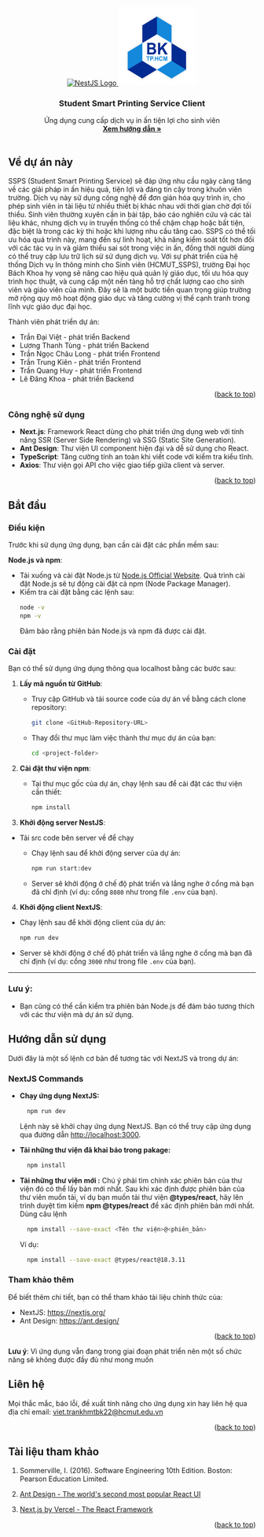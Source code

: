 <a id="readme-top"></a>

<!-- PROJECT LOGO -->
<br />
<div align="center">
  <a href="https://github.com/VietTranDai/HCMUT_SSPS_Client.git">
  <img src="https://assets.vercel.com/image/upload/v1662130559/nextjs/Icon_light_background.png" alt="NestJS Logo" width="140" height="140">
    <img src="hcmut.png" alt="HCMUT Logo" width="160" height="160">
    
  </a>

  <h3 align="center">Student Smart Printing Service Client</h3>

  <p align="center">
    Ứng dụng cung cấp dịch vụ in ấn tiện lợi cho sinh viên
    <br />
    <a href="#getting-started"><strong>Xem hướng dẫn »</strong></a>
    <br />
    <br />
  </p>
</div>

<!-- TABLE OF CONTENTS -->
<!-- <details>
  <summary>Mục lục</summary>
  <ol>
    <li>
      <a href="#about-the-project">Về dự án này</a>
      <ul>
        <li><a href="#built-with">Công nghệ sử dụng</a></li>
      </ul>
    </li>
    <li>
      <a href="#getting-started">Bắt đầu</a>
      <ul>
        <li><a href="#prerequisites">Điều kiện</a></li>
        <li><a href="#installation">Cài đặt</a></li>
      </ul>
    </li>
    <li>
      <a href="#usage">Hướng dẫn sử dụng</a>
      <ul>
        <li><a href="#notes">Một số lưu ý</a></li>
        <li><a href="#functions">Thao tác trong ứng dụng</a></li>
        <li><a href="#errors">Lỗi có thể xảy ra khi sử dụng</a></li>
      </ul>
    </li>
    <li><a href="#contact">Liên hệ</a></li>
    <li><a href="#acknowledgments">Tài liệu tham khảo</a></li>
  </ol>
</details> -->

<!-- ABOUT THE PROJECT -->

<a id="about-the-project"></a>

## Về dự án này

SSPS (Student Smart Printing Service) sẽ đáp ứng nhu cầu ngày càng tăng về các giải pháp in ấn hiệu quả, tiện lợi và đáng tin cậy trong khuôn viên trường. Dịch vụ này sử dụng công nghệ để đơn giản hóa quy trình in, cho phép sinh viên in tài liệu từ nhiều thiết bị khác nhau với thời gian chờ đợi tối thiểu. Sinh viên thường xuyên cần in bài tập, báo cáo nghiên cứu và các tài liệu khác, nhưng dịch vụ in truyền thống có thể chậm chạp hoặc bất tiện, đặc biệt là trong các kỳ thi hoặc khi lượng nhu cầu tăng cao. SSPS có thể tối ưu hóa quá trình này, mang đến sự linh hoạt, khả năng kiểm soát tốt hơn đối với các tác vụ in và giảm thiểu sai sót trong việc in ấn, đồng thời người dùng có thể truy cập lưu trữ lịch sử sử dụng dịch vụ.
Với sự phát triển của hệ thống Dịch vụ In thông minh cho Sinh viên (HCMUT_SSPS), trường Đại học Bách Khoa hy vọng sẽ nâng cao hiệu quả quản lý giáo dục, tối ưu hóa quy trình học thuật, và cung cấp một nền tảng hỗ trợ chất lượng cao cho sinh viên và giáo viên của mình. Đây sẽ là một bước tiến quan trọng giúp trường mở rộng quy mô hoạt động giáo dục và tăng cường vị thế cạnh tranh trong lĩnh vực giáo dục đại học.

Thành viên phát triển dự án:

- Trần Đại Việt - phát triển Backend
- Lương Thanh Tùng - phát triển Backend
- Trần Ngọc Châu Long - phát triển Frontend
- Trần Trung Kiên - phát triển Frontend
- Trần Quang Huy - phát triển Frontend
- Lê Đăng Khoa - phát triển Backend

<p align="right">(<a href="#readme-top">back to top</a>)</p>

### Công nghệ sử dụng

<a id="built-with"></a>

- **Next.js**: Framework React dùng cho phát triển ứng dụng web với tính năng SSR (Server Side Rendering) và SSG (Static Site Generation).
- **Ant Design**: Thư viện UI component hiện đại và dễ sử dụng cho React.
- **TypeScript**: Tăng cường tính an toàn khi viết code với kiểm tra kiểu tĩnh.
- **Axios**: Thư viện gọi API cho việc giao tiếp giữa client và server.

<p align="right">(<a href="#readme-top">back to top</a>)</p>

<!-- GETTING STARTED -->

<a id="getting-started"></a>

## Bắt đầu

<a id="prequite">

### Điều kiện

Trước khi sử dụng ứng dụng, bạn cần cài đặt các phần mềm sau:

**Node.js và npm**:

- Tải xuống và cài đặt Node.js từ [Node.js Official Website](https://nodejs.org/). Quá trình cài đặt Node.js sẽ tự động cài đặt cả npm (Node Package Manager).
- Kiểm tra cài đặt bằng các lệnh sau:
  ```bash
  node -v
  npm -v
  ```
  Đảm bảo rằng phiên bản Node.js và npm đã được cài đặt.

### Cài đặt

Bạn có thể sử dụng ứng dụng thông qua localhost bằng các bước sau:

1. **Lấy mã nguồn từ GitHub**:

   - Truy cập GitHub và tải source code của dự án về bằng cách clone repository:
     ```bash
     git clone <GitHub-Repository-URL>
     ```
   - Thay đổi thư mục làm việc thành thư mục dự án của bạn:
     ```bash
     cd <project-folder>
     ```

2. **Cài đặt thư viện npm**:

   - Tại thư mục gốc của dự án, chạy lệnh sau để cài đặt các thư viện cần thiết:
     ```bash
     npm install
     ```

3. **Khởi động server NestJS**:

- Tải src code bên server về để chạy

  - Chạy lệnh sau để khởi động server của dự án:
    ```bash
    npm run start:dev
    ```
  - Server sẽ khởi động ở chế độ phát triển và lắng nghe ở cổng mà bạn đã chỉ định (ví dụ: cổng `8080` như trong file `.env` của bạn).

4. **Khởi động client NextJS**:

- Chạy lệnh sau để khởi động client của dự án:
  ```bash
  npm run dev
  ```
- Server sẽ khởi động ở chế độ phát triển và lắng nghe ở cổng mà bạn đã chỉ định (ví dụ: cổng `3000` như trong file `.env` của bạn).

---

### Lưu ý:

- Bạn cũng có thể cần kiểm tra phiên bản Node.js để đảm bảo tương thích với các thư viện mà dự án sử dụng.

<!-- USAGE -->

<a id="usage"></a>

## Hướng dẫn sử dụng

Dưới đây là một số lệnh cơ bản để tương tác với NextJS và trong dự án:

### NextJS Commands

- **Chạy ứng dụng NextJS:**

  ```bash
    npm run dev
  ```

  Lệnh này sẽ khởi chạy ứng dụng NextJS. Bạn có thể truy cập ứng dụng qua đường dẫn [http://localhost:3000](http://localhost:8080).

- **Tải những thư viện đã khai báo trong pakage:**

  ```bash
    npm install
  ```

- **Tải những thư viện mới :**
  Chú ý phải tìm chính xác phiên bản của thư viện đó có thể lấy bản mới nhất.
  Sau khi xác định được phiên bản của thư viên muốn tải, ví dụ bạn muốn tải thư viện **@types/react**, hãy lên trình duyệt tìm kiếm **npm @types/react** để xác định phiên bản mới nhất.
  Dùng câu lệnh

  ```bash
    npm install --save-exact <Tên thư viện>@<phiên_bản>
  ```

  Ví dụ:

  ```bash
    npm install --save-exact @types/react@18.3.11
  ```

### Tham khảo thêm

Để biết thêm chi tiết, bạn có thể tham khảo tài liệu chính thức của:

- NextJS: https://nextjs.org/
- Ant Design: https://ant.design/
<p align="right">(<a href="#readme-top">back to top</a>)</p>

**Lưu ý**: Vì ứng dụng vẫn đang trong giai đoạn phát triển nên một số chức năng sẽ không được đầy đủ như mong muốn

<!-- CONTACT -->

<a id="contact"></a>

## Liên hệ

Mọi thắc mắc, báo lỗi, đề xuất tính năng cho ứng dụng xin hay liên hệ qua địa chỉ email: viet.trankhmtbk22@hcmut.edu.vn

<p align="right">(<a href="#readme-top">back to top</a>)</p>

<!-- ACKNOWLEDGMENTS -->

<a id="acknowledgments"></a>

## Tài liệu tham khảo

1. Sommerville, I. (2016). Software Engineering 10th Edition. Boston: Pearson Education Limited.

2. [Ant Design - The world's second most popular React UI](https://ant.design/)

3. [Next.js by Vercel - The React Framework](https://nextjs.org/)

<p align="right">(<a href="#readme-top">back to top</a>)</p>
